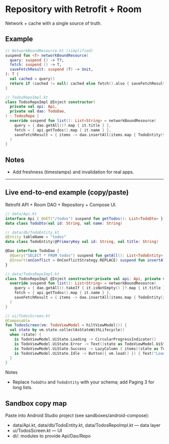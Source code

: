 # Repository with Retrofit + Room

Network + cache with a single source of truth.

## Example

```kotlin
// NetworkBoundResource.kt (simplified)
suspend fun <T> networkBoundResource(
  query: suspend () -> T?,
  fetch: suspend () -> T,
  saveFetchResult: suspend (T) -> Unit,
): T {
  val cached = query()
  return if (cached != null) cached else fetch().also { saveFetchResult(it) }
}
```

```kotlin
// TodosRepoImpl.kt
class TodosRepoImpl @Inject constructor(
  private val api: Api,
  private val dao: TodoDao,
) : TodosRepo {
  override suspend fun list(): List<String> = networkBoundResource(
    query = { dao.getAll()?.map { it.title } },
    fetch = { api.getTodos().map { it.name } },
    saveFetchResult = { items -> dao.insertAll(items.map { TodoEntity(title = it) }) },
  )
}
```

## Notes

- Add freshness (timestamps) and invalidation for real apps.

---

## Live end-to-end example (copy/paste)

Retrofit API + Room DAO + Repository + Compose UI.

```kotlin
// data/Api.kt
interface Api { @GET("/todos") suspend fun getTodos(): List<TodoDto> }
data class TodoDto(val id: String, val name: String)
```

```kotlin
// data/db/TodoEntity.kt
@Entity tableName = "todos"
data class TodoEntity(@PrimaryKey val id: String, val title: String)

@Dao interface TodoDao {
  @Query("SELECT * FROM todos") suspend fun getAll(): List<TodoEntity>
  @Insert(onConflict = OnConflictStrategy.REPLACE) suspend fun insertAll(items: List<TodoEntity>)
}
```

```kotlin
// data/TodosRepoImpl.kt
class TodosRepoImpl @Inject constructor(private val api: Api, private val dao: TodoDao): TodosRepo {
  override suspend fun list(): List<String> = networkBoundResource(
    query = { dao.getAll().takeIf { it.isNotEmpty() }?.map { it.title } },
    fetch = { api.getTodos().map { it.name } },
    saveFetchResult = { items -> dao.insertAll(items.map { TodoEntity(id = it, title = it) }) },
  )
}
```

```kotlin
// ui/TodosScreen.kt
@Composable
fun TodosScreen(vm: TodoViewModel = hiltViewModel()) {
  val state by vm.state.collectAsStateWithLifecycle()
  when (state) {
    is TodoViewModel.UiState.Loading -> CircularProgressIndicator()
    is TodoViewModel.UiState.Error -> Text((state as TodoViewModel.UiState.Error).message)
    is TodoViewModel.UiState.Success -> LazyColumn { items((state as TodoViewModel.UiState.Success).items) { Text(it) } }
    is TodoViewModel.UiState.Idle -> Button({ vm.load() }) { Text("Load") }
  }
}
```

Notes

- Replace `TodoDto` and `TodoEntity` with your schema; add Paging 3 for long lists.

## Sandbox copy map

Paste into Android Studio project (see sandboxes/android-compose):

- data/Api.kt, data/db/TodoEntity.kt, data/TodosRepoImpl.kt — data layer
- ui/TodosScreen.kt — UI
- di/: modules to provide Api/Dao/Repo
